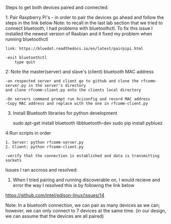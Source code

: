 Steps to get both devices paired and connected:

1: Pair Raspberry Pi's
	- in order to pair the devices go ahead and follow the steps in the link below
	Note: to recall in the last lab section that we tried to connect bluetooth, 
	I had problems with bluetoothctl. To fix this issue I installed the newest 
	version of Rasbian and it fixed my problem when running bluetoothctl

	link: https://bluedot.readthedocs.io/en/latest/pairpipi.html
	
	-exit bluetoothctl
		type quit

2: Note the master(server) and slave's (client) bluetooth MAC address

	-on respected server and client go to github and clone the rfcomm-server.py in the server's directory
	and clone rfcomm-client.py onto the clients local directory

	-On servers command prompt run hciconfig and record MAC address
	-Copy MAC address and replace with the one in rfcomm-client.py

3. Install Bluetooth libraries for python development

	sudo apt-get install bluetooth libbluetooth-dev
	sudo pip install pybluez

4:Run scripts in order

	1. Server: python rfcomm-server.py
	2. Client: python rfcomm-client.py

	-verify that the connection is established and data is transmitting sockets 




Issues I ran accross and resolved:
1. When I tried pairing and running discoverable on, I would recieve and error
the way I resolved this is by following the link below

https://github.com/intel/edison-linux/issues/14


Note: In a bluetooth connection, we can pair as many devices as we can; however, we 
can only connect to 7 devices at the same time. (in our design, we can assume that
the devices are all paired)

